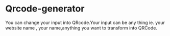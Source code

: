 # Qrcode-generator
You can change your input into QRcode.Your input can be any thing ie. your website name , your name,anything you want to transform into QRCode.  
